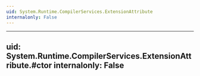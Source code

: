 ```yaml
---
uid: System.Runtime.CompilerServices.ExtensionAttribute
internalonly: False
---
```


---
uid: System.Runtime.CompilerServices.ExtensionAttribute.#ctor
internalonly: False
---
